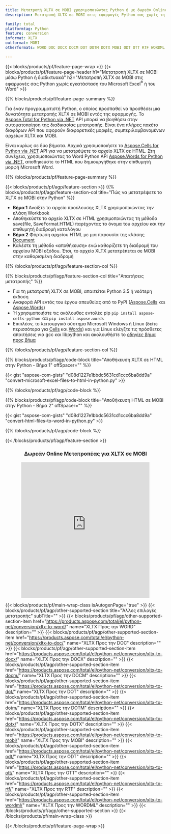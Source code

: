 ```yaml
---
title: Μετατροπή XLTX σε MOBI χρησιμοποιώντας Python ή με δωρεάν Online Converter
description: Μετατροπή XLTX σε MOBI στις εφαρμογές Python σας χωρίς τη χρήση του Microsoft Office ή διαδικτυακά. Δοκιμάστε γρήγορα τον δωρεάν διαδικτυακό μετατροπέα CSV σε POT πριν ενσωματώσετε τον κώδικα. 

family: total
platformtag: Python
feature: conversion
informat: XLTX
outformat: MOBI
otherformats: WORD DOC DOCX DOCM DOT DOTM DOTX MOBI ODT OTT RTF WORDML

---
```

{{< blocks/products/pf/feature-page-wrap >}}
{{< blocks/products/pf/feature-page-header h1="Μετατροπή XLTX σε MOBI μέσω Python ή διαδικτυακά" h2="Μετατροπή XLTX σε MOBI στις εφαρμογές σας Python χωρίς εγκατάσταση του Microsoft Excel<sup>&reg;</sup> ή του Word" >}}

{{% blocks/products/pf/feature-page-summary %}}

Για έναν προγραμματιστή Python, ο οποίος προσπαθεί να προσθέσει μια δυνατότητα μετατροπής XLTX σε MOBI εντός της εφαρμογής. Το [Aspose.Total for Python via .NET](https://products.aspose.com/total/python-net/) API μπορεί να βοηθήσει στην αυτοματοποίηση της διαδικασίας μετατροπής. Είναι ένα πλήρες πακέτο διαφόρων API που αφορούν διαφορετικές μορφές, συμπεριλαμβανομένων αρχείων XLTX και MOBI.

Είναι κυρίως σε δύο βήματα. Αρχικά χρησιμοποιήστε το [Aspose.Cells for Python via .NET](https://products.aspose.com/cells/python-net/) API για να μετατρέψετε το αρχείο XLTX σε HTML. Στη συνέχεια, χρησιμοποιώντας το Word Python API [Aspose.Words for Python via .NET](https://products.aspose.com/words/python-net/), αποθηκεύστε το HTML που δημιουργήθηκε στην επιθυμητή μορφή Microsoft Word. 

{{% /blocks/products/pf/feature-page-summary %}}

{{< blocks/products/pf/agp/feature-section >}}
{{% blocks/products/pf/agp/feature-section-col title="Πώς να μετατρέψετε το XLTX σε MOBI στην Python" %}}
- **Βήμα 1** Ανοίξτε το αρχείο προέλευσης XLTX χρησιμοποιώντας την κλάση Workbook
- Αποθηκεύστε το αρχείο XLTX σε HTML χρησιμοποιώντας τη μέθοδο save(file, SaveFormat.HTML) παρέχοντας το όνομα του αρχείου και την επιθυμητή διαδρομή καταλόγου
-  **Βήμα 2** Φόρτωση αρχείου HTML με μια παρουσία της κλάσης [Document](https://reference.aspose.com/words/python-net/aspose.words/document/)
-  Καλέστε τη μέθοδο «αποθήκευση» ενώ καθορίζετε τη διαδρομή του αρχείου MOBI εξόδου. Έτσι, το αρχείο XLTX μετατρέπεται σε MOBI στην καθορισμένη διαδρομή

{{% /blocks/products/pf/agp/feature-section-col %}}

{{% blocks/products/pf/agp/feature-section-col title="Απαιτήσεις μετατροπής" %}}

- Για τη μετατροπή XLTX σε MOBI, απαιτείται Python 3.5 ή νεότερη έκδοση
- Αναφορά API εντός του έργου απευθείας από το PyPI ([Aspose.Cells](https://pypi.org/project/aspose-cells-python/) και [Aspose.Words](https://pypi.org/project/aspose-words/))
-  Ή χρησιμοποιήστε τις ακόλουθες εντολές pip ```pip install aspose-cells-python``` και ```pip install aspose.words```
-  Επιπλέον, το λειτουργικό σύστημα Microsoft Windows ή Linux (δείτε περισσότερα για [Cells](https://docs.aspose.com/cells/python-net/getting-started/#installation) και [Words](https://docs.aspose.com/words/python-net/system-requirements/)) και για Linux ελέγξτε τις πρόσθετες απαιτήσεις για gcc και libpython και ακολουθήστε το [οδηγίες βήμα προς βήμα](https://docs.aspose.com/words/python-net/installation/)
 

{{% /blocks/products/pf/agp/feature-section-col %}}

{{% blocks/products/pf/agp/code-block title="Αποθήκευση XLTX σε HTML στην Python - Βήμα 1" offSpacer="" %}}

{{< gist "aspose-com-gists" "d08d1227e1bbdc5631cd1ccc6ba8dd9a" "convert-microsoft-excel-files-to-html-in-python.py" >}}

{{% /blocks/products/pf/agp/code-block %}}

{{% blocks/products/pf/agp/code-block title="Αποθήκευση HTML σε MOBI στην Python - Βήμα 2" offSpacer="" %}}

{{< gist "aspose-com-gists" "d08d1227e1bbdc5631cd1ccc6ba8dd9a" "convert-html-files-to-word-in-python.py" >}}

{{% /blocks/products/pf/agp/code-block %}}

{{< /blocks/products/pf/agp/feature-section >}}
<div class="container-fluid agp-content bg-white aboutfile box-1 vh100 section nopbtm">
<div class=container>
<div class=row>
<div class="demobox tc col-md-12 padding-0" align="center">

<h3>Δωρεάν Online Μετατροπέας για XLTX σε MOBI</h3>

<iframe style="border: none; height: 426px;" scrolling="no" src="https://total-conversion-app-65z5r2lp.qa.k8s.dynabic.com/?to=mobi&from=xltx" id="child-iframe" width="80%"></iframe>

</div></div>
</div></div>

{{< blocks/products/pf/main-wrap-class isAutogenPage="true" >}}
{{< blocks/products/pf/agp/other-supported-section title="Άλλες επιλογές μετατροπής" subTitle="" >}}
{{< blocks/products/pf/agp/other-supported-section-item href="https://products.aspose.com/total/el/python-net/conversion/xltx-to-word/" name="XLTX Προς την WORD" description="" >}}
{{< blocks/products/pf/agp/other-supported-section-item href="https://products.aspose.com/total/el/python-net/conversion/xltx-to-doc/" name="XLTX Προς την DOC" description="" >}}
{{< blocks/products/pf/agp/other-supported-section-item href="https://products.aspose.com/total/el/python-net/conversion/xltx-to-docx/" name="XLTX Προς την DOCX" description="" >}}
{{< blocks/products/pf/agp/other-supported-section-item href="https://products.aspose.com/total/el/python-net/conversion/xltx-to-docm/" name="XLTX Προς την DOCM" description="" >}}
{{< blocks/products/pf/agp/other-supported-section-item href="https://products.aspose.com/total/el/python-net/conversion/xltx-to-dot/" name="XLTX Προς την DOT" description="" >}}
{{< blocks/products/pf/agp/other-supported-section-item href="https://products.aspose.com/total/el/python-net/conversion/xltx-to-dotm/" name="XLTX Προς την DOTM" description="" >}}
{{< blocks/products/pf/agp/other-supported-section-item href="https://products.aspose.com/total/el/python-net/conversion/xltx-to-dotx/" name="XLTX Προς την DOTX" description="" >}}
{{< blocks/products/pf/agp/other-supported-section-item href="https://products.aspose.com/total/el/python-net/conversion/xltx-to-mobi/" name="XLTX Προς την MOBI" description="" >}}
{{< blocks/products/pf/agp/other-supported-section-item href="https://products.aspose.com/total/el/python-net/conversion/xltx-to-odt/" name="XLTX Προς την ODT" description="" >}}
{{< blocks/products/pf/agp/other-supported-section-item href="https://products.aspose.com/total/el/python-net/conversion/xltx-to-ott/" name="XLTX Προς την OTT" description="" >}}
{{< blocks/products/pf/agp/other-supported-section-item href="https://products.aspose.com/total/el/python-net/conversion/xltx-to-rtf/" name="XLTX Προς την RTF" description="" >}}
{{< blocks/products/pf/agp/other-supported-section-item href="https://products.aspose.com/total/el/python-net/conversion/xltx-to-wordml/" name="XLTX Προς την WORDML" description="" >}}
{{< /blocks/products/pf/agp/other-supported-section >}}
{{< /blocks/products/pf/main-wrap-class >}}

{{< /blocks/products/pf/feature-page-wrap >}}